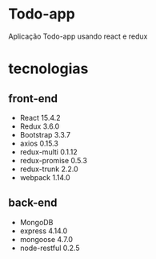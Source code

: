 # Todo-app
Aplicação Todo-app usando react e redux

# tecnologias
## front-end
- React 15.4.2
- Redux 3.6.0
- Bootstrap 3.3.7
- axios 0.15.3
- redux-multi 0.1.12
- redux-promise 0.5.3
- redux-trunk 2.2.0
- webpack 1.14.0

## back-end
- MongoDB
- express 4.14.0
- mongoose 4.7.0
- node-restful 0.2.5
